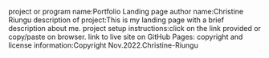project or program name:Portfolio Landing page
author name:Christine Riungu
description of project:This is my landing page with a brief description about me.
project setup instructions:click on the link provided or copy/paste on browser.
link to live site on GitHub Pages:
copyright and license information:Copyright Nov.2022.Christine-Riungu
